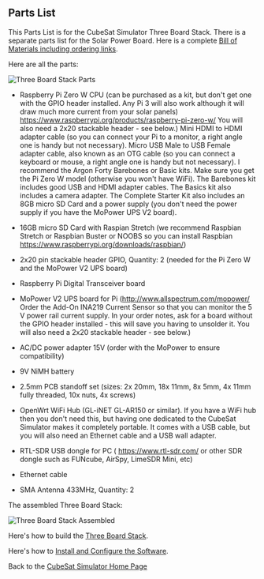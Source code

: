 ## Parts List

This Parts List is for the CubeSat Simulator  Three Board Stack.  There is a separate parts list for the Solar Power Board.  Here is a complete [Bill of Materials including ordering links](https://cubesatsim.org/bom).

Here are all the parts:

![Three Board Stack Parts](https://countingfromzero.net/amsat/three_board_stack_parts.jpg)

* Raspberry Pi Zero W CPU (can be purchased as a kit, but don't get one with the GPIO header installed. Any Pi 3 will also work although it will draw much more current from your solar panels) https://www.raspberrypi.org/products/raspberry-pi-zero-w/ You will also need a 2x20 stackable header - see below.) Mini HDMI to HDMI adapter cable (so you can connect your Pi to a monitor, a right angle one is handy but not necessary). Micro USB Male to USB Female adapter cable, also known as an OTG cable (so you can connect a keyboard or mouse, a right angle one is handy but not necessary). I recommend the Argon Forty Barebones or Basic kits.  Make sure you get the Pi Zero W model (otherwise you won't have WiFi). The Barebones kit includes good USB and HDMI adapter cables.  The Basics kit also includes a camera adapter.  The Complete Starter Kit also includes an 8GB micro SD Card and a power supply (you don't need the power supply if you have the MoPower UPS V2 board).

* 16GB micro SD Card with Raspian Stretch (we recommend Raspbian Stretch or Raspbian Buster or NOOBS so you can install Raspbian  https://www.raspberrypi.org/downloads/raspbian/)

* 2x20 pin stackable header GPIO, Quantity: 2 (needed for the Pi Zero W and the MoPower V2 UPS board) 

* Raspberry Pi Digital Transceiver board 

* MoPower V2 UPS board for Pi (http://www.allspectrum.com/mopower/ Order the Add-On INA219 Current Sensor so that you can monitor the 5 V power rail current supply. In your order notes, ask for a board without the GPIO header installed - this will save you having to unsolder it.  You will also need a 2x20 stackable header - see below.)

* AC/DC power adapter 15V (order with the MoPower to ensure compatibility)

* 9V NiMH battery

* 2.5mm PCB standoff set (sizes: 2x 20mm, 18x 11mm, 8x 5mm, 4x 11mm fully threaded, 10x nuts, 4x screws)

* OpenWrt WiFi Hub (GL-iNET GL-AR150 or similar). If you have a WiFi hub then you don't need this, but having one dedicated to the CubeSat Simulator makes it completely portable.  It comes with a USB cable, but you will also need an Ethernet cable and a USB wall adapter.

* RTL-SDR USB dongle for PC ( https://www.rtl-sdr.com/ or other SDR dongle such as FUNcube, AirSpy, LimeSDR Mini, etc) 

* Ethernet cable

* SMA Antenna 433MHz, Quantity: 2

The assembled Three Board Stack:

![Three Board Stack Assembled](https://countingfromzero.net/amsat/three_board_stack.JPG) 

Here's how to build the [Three Board Stack](Board-Stack-Build).

Here's how to [Install and Configure the Software](Software-Install).

Back to the [CubeSat Simulator Home Page](home)